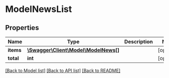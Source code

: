 # ModelNewsList

## Properties
Name | Type | Description | Notes
------------ | ------------- | ------------- | -------------
**items** | [**\Swagger\Client\Model\ModelNews[]**](ModelNews.md) |  | [optional] 
**total** | **int** |  | [optional] 

[[Back to Model list]](../README.md#documentation-for-models) [[Back to API list]](../README.md#documentation-for-api-endpoints) [[Back to README]](../README.md)


